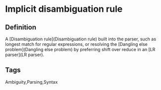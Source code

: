 # Implicit disambiguation rule

## Definition
A [Disambiguation rule](Disambiguation rule) built into the parser, such as longest match for regular expressions, or resolving the [Dangling else problem](Dangling else problem) by preferring shift over reduce in an [LR parser](LR parser).

## Tags
Ambiguity,Parsing,Syntax


